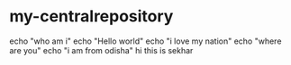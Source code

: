 # my-centralrepository
echo "who am i"
echo "Hello world"
echo "i love my nation"
echo "where are you"
echo "i am from odisha"
hi this is sekhar
